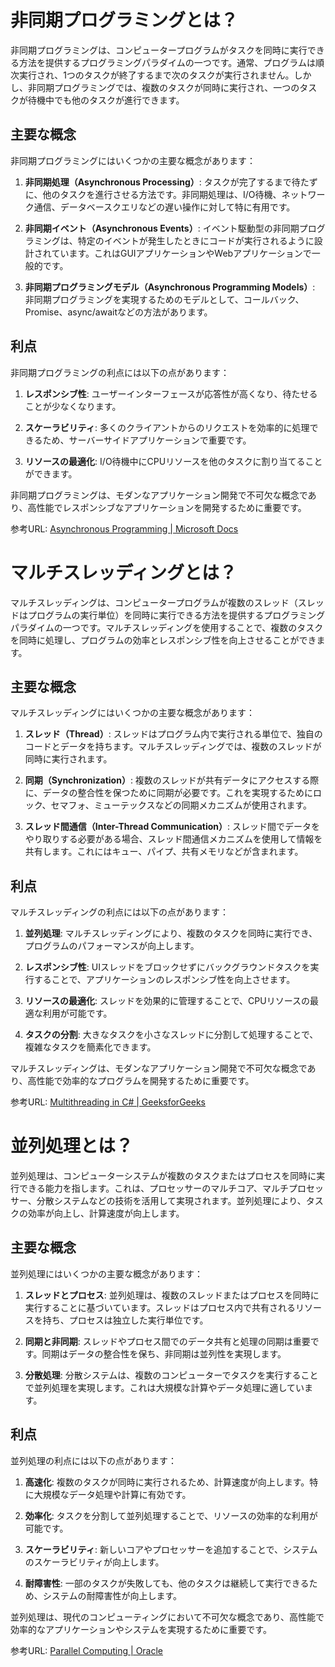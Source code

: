 # 非同期プログラミングとは？

非同期プログラミングは、コンピュータープログラムがタスクを同時に実行できる方法を提供するプログラミングパラダイムの一つです。通常、プログラムは順次実行され、1つのタスクが終了するまで次のタスクが実行されません。しかし、非同期プログラミングでは、複数のタスクが同時に実行され、一つのタスクが待機中でも他のタスクが進行できます。

## 主要な概念

非同期プログラミングにはいくつかの主要な概念があります：

1. **非同期処理（Asynchronous Processing）**: タスクが完了するまで待たずに、他のタスクを進行させる方法です。非同期処理は、I/O待機、ネットワーク通信、データベースクエリなどの遅い操作に対して特に有用です。

2. **非同期イベント（Asynchronous Events）**: イベント駆動型の非同期プログラミングは、特定のイベントが発生したときにコードが実行されるように設計されています。これはGUIアプリケーションやWebアプリケーションで一般的です。

3. **非同期プログラミングモデル（Asynchronous Programming Models）**: 非同期プログラミングを実現するためのモデルとして、コールバック、Promise、async/awaitなどの方法があります。

## 利点

非同期プログラミングの利点には以下の点があります：

1. **レスポンシブ性**: ユーザーインターフェースが応答性が高くなり、待たせることが少なくなります。

2. **スケーラビリティ**: 多くのクライアントからのリクエストを効率的に処理できるため、サーバーサイドアプリケーションで重要です。

3. **リソースの最適化**: I/O待機中にCPUリソースを他のタスクに割り当てることができます。

非同期プログラミングは、モダンなアプリケーション開発で不可欠な概念であり、高性能でレスポンシブなアプリケーションを開発するために重要です。


参考URL: [Asynchronous Programming | Microsoft Docs](https://docs.microsoft.com/en-us/dotnet/csharp/programming-guide/concepts/async/)

# マルチスレッディングとは？

マルチスレッディングは、コンピュータープログラムが複数のスレッド（スレッドはプログラムの実行単位）を同時に実行できる方法を提供するプログラミングパラダイムの一つです。マルチスレッディングを使用することで、複数のタスクを同時に処理し、プログラムの効率とレスポンシブ性を向上させることができます。

## 主要な概念

マルチスレッディングにはいくつかの主要な概念があります：

1. **スレッド（Thread）**: スレッドはプログラム内で実行される単位で、独自のコードとデータを持ちます。マルチスレッディングでは、複数のスレッドが同時に実行されます。

2. **同期（Synchronization）**: 複数のスレッドが共有データにアクセスする際に、データの整合性を保つために同期が必要です。これを実現するためにロック、セマフォ、ミューテックスなどの同期メカニズムが使用されます。

3. **スレッド間通信（Inter-Thread Communication）**: スレッド間でデータをやり取りする必要がある場合、スレッド間通信メカニズムを使用して情報を共有します。これにはキュー、パイプ、共有メモリなどが含まれます。

## 利点

マルチスレッディングの利点には以下の点があります：

1. **並列処理**: マルチスレッディングにより、複数のタスクを同時に実行でき、プログラムのパフォーマンスが向上します。

2. **レスポンシブ性**: UIスレッドをブロックせずにバックグラウンドタスクを実行することで、アプリケーションのレスポンシブ性を向上させます。

3. **リソースの最適化**: スレッドを効果的に管理することで、CPUリソースの最適な利用が可能です。

4. **タスクの分割**: 大きなタスクを小さなスレッドに分割して処理することで、複雑なタスクを簡素化できます。

マルチスレッディングは、モダンなアプリケーション開発で不可欠な概念であり、高性能で効率的なプログラムを開発するために重要です。

参考URL: [Multithreading in C# | GeeksforGeeks](https://www.geeksforgeeks.org/multithreading-in-c-sharp/)

# 並列処理とは？

並列処理は、コンピューターシステムが複数のタスクまたはプロセスを同時に実行できる能力を指します。これは、プロセッサーのマルチコア、マルチプロセッサー、分散システムなどの技術を活用して実現されます。並列処理により、タスクの効率が向上し、計算速度が向上します。

## 主要な概念

並列処理にはいくつかの主要な概念があります：

1. **スレッドとプロセス**: 並列処理は、複数のスレッドまたはプロセスを同時に実行することに基づいています。スレッドはプロセス内で共有されるリソースを持ち、プロセスは独立した実行単位です。

2. **同期と非同期**: スレッドやプロセス間でのデータ共有と処理の同期は重要です。同期はデータの整合性を保ち、非同期は並列性を実現します。

3. **分散処理**: 分散システムは、複数のコンピューターでタスクを実行することで並列処理を実現します。これは大規模な計算やデータ処理に適しています。

## 利点

並列処理の利点には以下の点があります：

1. **高速化**: 複数のタスクが同時に実行されるため、計算速度が向上します。特に大規模なデータ処理や計算に有効です。

2. **効率化**: タスクを分割して並列処理することで、リソースの効率的な利用が可能です。

3. **スケーラビリティ**: 新しいコアやプロセッサーを追加することで、システムのスケーラビリティが向上します。

4. **耐障害性**: 一部のタスクが失敗しても、他のタスクは継続して実行できるため、システムの耐障害性が向上します。

並列処理は、現代のコンピューティングにおいて不可欠な概念であり、高性能で効率的なアプリケーションやシステムを実現するために重要です。

参考URL: [Parallel Computing | Oracle](https://www.oracle.com/technical-resources/articles/java/fork-join.html)
